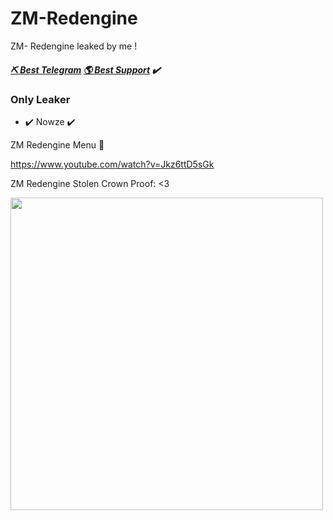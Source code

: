 # ZM-Redengine

ZM- Redengine leaked by me !

##### [⛏ Best Telegram](https://t.me/St34ler)   [🌎 Best Support](https://discord.gg/cKGUpZCAKP) ✔️
### Only Leaker
  - ✔️ Nowze ✔️

ZM Redengine Menu 👾

https://www.youtube.com/watch?v=Jkz6ttD5sGk

ZM Redengine Stolen Crown Proof: <3
<p align="left"> <img src="https://media.discordapp.net/attachments/1063082139467399228/1065227772835942450/RedEngine_preuve_everyone.png?width=1228&height=683" width="500px"> </h2>
